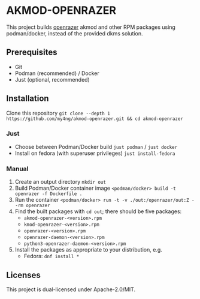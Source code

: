 # AKMOD-OPENRAZER

This project builds [openrazer](https://github.com/openrazer/openrazer) akmod and other RPM packages using podman/docker, instead of the provided dkms solution.

## Prerequisites

- Git
- Podman (recommended) / Docker
- Just (optional, recommended)

## Installation

Clone this repository
`git clone --depth 1 https://github.com/my4ng/akmod-openrazer.git && cd akmod-openrazer`

### Just

- Choose between Podman/Docker build
`just podman` / `just docker`
- Install on fedora (with superuser privileges)
`just install-fedora`

### Manual

1. Create an output directory
   `mkdir out`
2. Build Podman/Docker container image
   `<podman/docker> build -t openrazer -f Dockerfile .`
3. Run the container
   `<podman/docker> run -t -v ./out:/openrazer/out:Z --rm openrazer`
4. Find the built packages with `cd out`; there should be five packages:
   - `akmod-openrazer-<version>.rpm`
   - `kmod-openrazer-<version>.rpm`
   - `openrazer-<version>.rpm`
   - `openrazer-daemon-<version>.rpm`
   - `python3-openrazer-daemon-<version>.rpm`
5. Install the packages as appropriate to your distribution, e.g.
   - Fedora: `dnf install *`

## Licenses

This project is dual-licensed under Apache-2.0/MIT.
